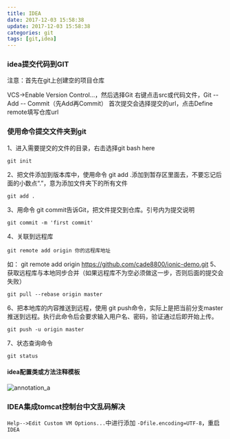 ```yaml
---
title: IDEA
date: 2017-12-03 15:58:38
update: 2017-12-03 15:58:38
categories: git
tags: [git,idea]
---
```


### idea提交代码到GIT

<!-- more -->

注意：首先在git上创建空的项目仓库

VCS->Enable Version Control...，然后选择Git
右键点击src或代码文件，Git -- Add -- Commit（先Add再Commit）
首次提交会选择提交的url，点击Define remote填写仓库url

### 使用命令提交文件夹到git
1、进入需要提交的文件的目录，右击选择git bash here
```
git init
```
2、把文件添加到版本库中，使用命令 git add .添加到暂存区里面去，不要忘记后面的小数点“.”，意为添加文件夹下的所有文件
```
git add .
```
3、用命令 git commit告诉Git，把文件提交到仓库。引号内为提交说明
```
git commit -m 'first commit'
```
4、关联到远程库
```
git remote add origin 你的远程库地址
```
如：
git remote add origin https://github.com/cade8800/ionic-demo.git
5、获取远程库与本地同步合并（如果远程库不为空必须做这一步，否则后面的提交会失败）
```
git pull --rebase origin master
```
6、把本地库的内容推送到远程，使用 git push命令，实际上是把当前分支master推送到远程。执行此命令后会要求输入用户名、密码，验证通过后即开始上传。
```
git push -u origin master
```
7、状态查询命令
```
git status
```

#### idea配置类或方法注释模板

![annotation_a](https://volc1612.gitee.io/blog/images/idea/annotation_a.png)

### IDEA集成tomcat控制台中文乱码解决

`Help-->Edit Custom VM Options...`中进行添加  `-Dfile.encoding=UTF-8`，重启`IDEA`